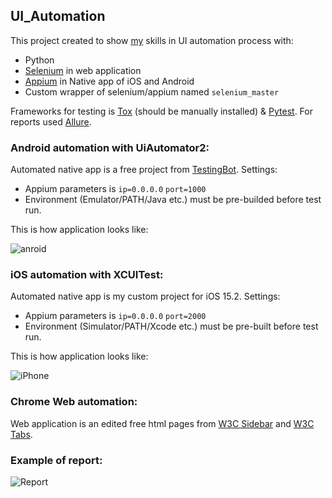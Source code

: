 ## UI_Automation

This project created to show [my](https://github.com/VladimirPodolyan) skills in UI automation process with:
- Python
- [Selenium](https://pypi.org/project/selenium/) in web application
- [Appium](https://pypi.org/project/Appium-Python-Client/) in Native app of iOS and Android
- Custom wrapper of selenium/appium named `selenium_master`

Frameworks for testing is [Tox](https://pypi.org/project/tox/) (should be manually installed) 
& [Pytest](https://pypi.org/project/pytest/). For reports used [Allure](https://pypi.org/project/allure-pytest/).


### Android automation with UiAutomator2:

Automated native app is a free project from [TestingBot](https://testingbot.com/appium/sample.apk).
Settings: 
- Appium parameters is `ip=0.0.0.0` `port=1000`
- Environment (Emulator/PATH/Java etc.) must be pre-builded before test run. 

This is how application looks like:

![anroid](https://user-images.githubusercontent.com/36446855/151223751-cf3bd790-b71e-40b0-8874-f3523497b9d0.png)

### iOS automation with XCUITest:

Automated native app is my custom project for iOS 15.2. 
Settings:
- Appium parameters is `ip=0.0.0.0` `port=2000`
- Environment (Simulator/PATH/Xcode etc.) must be pre-built before test run.

This is how application looks like:

![iPhone](https://user-images.githubusercontent.com/36446855/151223800-b6fad673-3b8c-44e3-8c3f-6c9824e15bd9.jpg)

### Chrome Web automation:

Web application is an edited free html pages from [W3C Sidebar](https://www.w3schools.com/w3css/w3css_sidebar.asp) 
and [W3C Tabs](https://www.w3schools.com/w3css/w3css_tabulators.asp).


### Example of report:

![Report](https://user-images.githubusercontent.com/36446855/151223843-14fbd2c0-1da5-47e0-8be0-19855393a98a.jpg)
